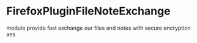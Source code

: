 # FirefoxPluginFileNoteExchange
module provide fast exchange our files and notes with secure encryption aes

